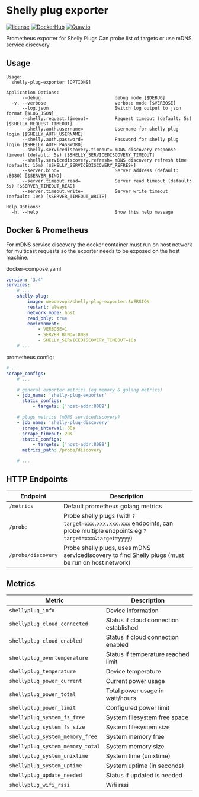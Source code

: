Shelly plug exporter
====================

[![license](https://img.shields.io/github/license/webdevops/shelly-plug-exporter.svg)](https://github.com/webdevops/shelly-plug-exporter/blob/master/LICENSE)
[![DockerHub](https://img.shields.io/badge/DockerHub-webdevops%2Fshelly--plug--exporter-blue)](https://hub.docker.com/r/webdevops/shelly-plug-exporter/)
[![Quay.io](https://img.shields.io/badge/Quay.io-webdevops%2Fshelly--plug--exporter-blue)](https://quay.io/repository/webdevops/shelly-plug-exporter)

Prometheus exporter for Shelly Plugs
Can probe list of targets or use mDNS service discovery

Usage
-----

```
Usage:
  shelly-plug-exporter [OPTIONS]

Application Options:
      --debug                            debug mode [$DEBUG]
  -v, --verbose                          verbose mode [$VERBOSE]
      --log.json                         Switch log output to json format [$LOG_JSON]
      --shelly.request.timeout=          Request timeout (default: 5s) [$SHELLY_REQUEST_TIMEOUT]
      --shelly.auth.username=            Username for shelly plug login [$SHELLY_AUTH_USERNAME]
      --shelly.auth.password=            Password for shelly plug login [$SHELLY_AUTH_PASSWORD]
      --shelly.servicediscovery.timeout= mDNS discovery response timeout (default: 5s) [$SHELLY_SERVICEDISCOVERY_TIMEOUT]
      --shelly.servicediscovery.refresh= mDNS discovery refresh time (default: 15m) [$SHELLY_SERVICEDISCOVERY_REFRESH]
      --server.bind=                     Server address (default: :8080) [$SERVER_BIND]
      --server.timeout.read=             Server read timeout (default: 5s) [$SERVER_TIMEOUT_READ]
      --server.timeout.write=            Server write timeout (default: 10s) [$SERVER_TIMEOUT_WRITE]

Help Options:
  -h, --help                             Show this help message
```

Docker & Prometheus
-------------------

For mDNS service discovery the docker container must run on host network for multicast requests so the exporter needs
to be exposed on the host machine.

docker-compose.yaml
```yaml
version: '3.4'
services:
    # ...
    shelly-plug:
        image: webdevops/shelly-plug-exporter:$VERSION
        restart: always
        network_mode: host
        read_only: true
        environment:
            - VERBOSE=1
            - SERVER_BIND=:8089
            - SHELLY_SERVICEDISCOVERY_TIMEOUT=10s
    # ...
```

prometheus config:
```yaml
# ...
scrape_configs:
    # ...

    # general exporter metrics (eg memory & golang metrics)
    - job_name: 'shelly-plug-exporter'
      static_configs:
          - targets: ['host-addr:8089']

    # plugs metrics (mDNS servicediscovery)
    - job_name: 'shelly-plug-discovery'
      scrape_interval: 30s
      scrape_timeout: 29s
      static_configs:
          - targets: ['host-addr:8089']
      metrics_path: /probe/discovery

    # ...
```

HTTP Endpoints
--------------

| Endpoint           | Description                                                                                                              |
|--------------------|--------------------------------------------------------------------------------------------------------------------------|
| `/metrics`         | Default prometheus golang metrics                                                                                        |
| `/probe`           | Probe shelly plugs (with `?target=xxx.xxx.xxx.xxx` endpoints, can probe multiple endpoints eg `?target=xxx&target=yyyy`) |
| `/probe/discovery` | Probe shelly plugs, uses mDNS servicediscovery to find Shelly plugs (must be run on host network)                        |

Metrics
-------

| Metric                           | Description                            |
|----------------------------------|----------------------------------------|
| `shellyplug_info`                | Device information                     |
| `shellyplug_cloud_connected`     | Status if cloud connection established |
| `shellyplug_cloud_enabled`       | Status if cloud connection enabled     |
| `shellyplug_overtemperature`     | Status if temperature reached limit    |
| `shellyplug_temperature`         | Device temperature                     |
| `shellyplug_power_current`       | Current power usage                    |
| `shellyplug_power_total`         | Total power usage in watt/hours        |
| `shellyplug_power_limit`         | Configured power limit                 |
| `shellyplug_system_fs_free`      | System filesystem free space           |
| `shellyplug_system_fs_size`      | System filesystem size                 |
| `shellyplug_system_memory_free`  | System memory free                     |
| `shellyplug_system_memory_total` | System memory size                     |
| `shellyplug_system_unixtime`     | System time (unixtime)                 |
| `shellyplug_system_uptime`       | System uptime (in seconds)             |
| `shellyplug_update_needed`       | Status if updated is needed            |
| `shellyplug_wifi_rssi`           | Wifi rssi                              |
